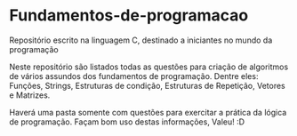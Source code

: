 # Fundamentos-de-programacao
Repositório escrito na linguagem C, destinado a iniciantes no mundo da programação

Neste repositório são listados todas as questões para criação de algoritmos de vários assundos dos fundamentos de programação.
Dentre eles: Funções, Strings, Estruturas de condição, Estruturas de Repetição, Vetores e Matrizes.

Haverá uma pasta somente com questões para exercitar a prática da lógica de programação.
Façam bom uso destas informações, Valeu! :D
